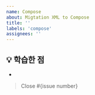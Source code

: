 ```yaml
---
name: Compose
about: Migtation XML to Compose
title: ''
labels: 'compose'
assignees: ''
---
```


## 💡 학습한 점

-

> Close #{issue number}